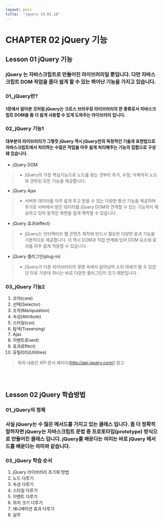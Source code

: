 ```yaml
---
layout: post
title:  "jquery 19.01.18"
---
```


CHAPTER 02  jQuery 기능
=============

Lesson 01  jQuery 기능
-------------

### jQuery 는 자바스크립트로 만들어진 라이브러리일 뿐입니다. 다만 자바스크립트 DOM 작업을 좀더 쉽게 할 수 있는 뛰어난 기능을 가지고 있습니다.

### 01_jQuery란?

#### 1장에서 알아본 것처럼 jQuery는 크로스 브라우징 라이브러리의 한 종류로서 자바스크립트 DOM을 좀 더 쉽게 사용할 수 있게 도와주는 라이브러리 입니다.

### 02_jQuery 기능1

#### 대부분의 라이브러리가 그렇듯 jQuery 역시 jQuery만의 독창적인 기술과 표현법으로 자바스크립트에서 처리하는 수많은 작업을 아주 쉽게 처리해주는 기능의 집합으로 구성돼 있습니다.

- jQuery DOM
> - jQuery의 가장 핵심기능으로 노드를 찾는 것부터 추가, 수정, 삭제까지 노드와 관련된 모든 기능을 제공합니다.

- jQuery Ajax
> - 서버와 데이터를 아주 쉽게 주고 받을 수 있는 다양한 통신 기능을 제공하며 추가로 서버에서 받은 데이터를 jQuery DOM과 연계할 수 있는 기능까지 제공하고 있어 동적인 화면을 쉽게 제작할 수 있습니다.

- jQuery 효과(effect)
> - jQuery는 인터렉티브 웹 콘텐츠 제작에 반드시 필요한 다양한 효과 기능을 기본적으로 제공합니다. 이 역시 DOM과 직접 연계돼 있어 DOM 요소에 효과를 아주 쉽게 적용할 수 있습니다.

- jQuery 플러그인(plug-in)
> - jQuery가 다른 라이브러리의 경쟁 속에서 살아남아 소위 대세가 될 수 있었던 이유 가운데 하나는 바로 다양한 플러그인이 있기 때문입니다.

### 03_jQuery 기능2

1. 코어(core)
1. 선택(Selector)
1. 조작(Manipulation)
1. 속성(Attribute)
1. 스타일(css)
1. 탐색(Traversing)
1. Ajax
1. 이벤트(Event)
1. 효과(Effect)
1. 유틸리티(Utilities)

> 위의 내용은 API 문서 페이지(http://api.jquery.com/) 참고

<br><br>
Lesson 02 jQuery 학습방법
-------------

### 01_jQuery의 정체

### 사실 jQuery는 수 많은 메서드를 가지고 있는 클래스 입니다. 좀 더 정확히 말하자면 jQuery는 자바스크립트 문법 중 프로토타입(prototype) 방식으로 만들어진 클래스 입니다. jQuery를 배운다는 의미는 바로 jQuery 메서드를 배운다는 의미와 같습니다.

### 03_jQuery 학습 순서

1. jQuery 라이브러리 초기화 방법
1. 노드 다루기
1. 속성 다루기 
1. 스타일 다루기 
1. 이벤트 다루기
1. 위치 크기 다루기
1. 애니메이션 효과 다루기
1. 실무


